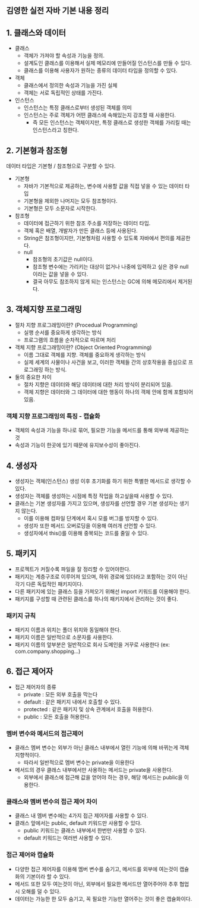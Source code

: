 ## 김영한 실전 자바 기본 내용 정리

## 1. 클래스와 데이터

- 클래스
  - 객체가 가져야 할 속성과 기능을 정의.
  - 설계도인 클래스를 이용해서 실제 메모리에 만들어질 인스턴스를 만들 수 있다.
  - 클래스를 이용해 사용자가 원하는 종류의 데이터 타입을 정의할 수 있다.
- 객체
  - 클래스에서 정의한 속성과 기능을 가진 실체
  - 객체는 서로 독립적인 상태를 가진다.
- 인스턴스
  - 인스턴스는 특정 클래스로부터 생성된 객체를 의미
  - 인스턴스는 주로 객체가 어떤 클래스에 속해있는지 강조할 때 사용한다.
    - 즉 모든 인스턴스는 객체이지만, 특정 클래스로 생성한 객체를 가리킬 때는 인스턴스라고 칭한다.

## 2. 기본형과 참조형

데이터 타입은 기본형 / 참조형으로 구분할 수 있다.

- 기본형
  - 자바가 기본적으로 제공하는, 변수에 사용할 값을 직접 넣을 수 있는 데이터 타입
  - 기본형을 제외한 나머지는 모두 참조형이다.
  - 기본형은 모두 소문자로 시작한다.
- 참조형
  - 데이터에 접근하기 위한 참조 주소를 저장하는 데이터 타입.
  - 객체 혹은 배열, 개발자가 만든 클래스 등에 사용된다.
  - String은 참조형이지만, 기본형처럼 사용할 수 있도록 자바에서 편의를 제공한다.
  - null
    - 참조형의 초기값은 null이다. 
    - 참조형 변수에는 가리키는 대상이 없거나 나중에 입력하고 싶은 경우 null 이라는 값을 넣을 수 있다.
    - 결국 아무도 참조하지 않게 되는 인스턴스는 GC에 의해 메모리에서 제거된다.

## 3. 객체지향 프로그래밍

- 절차 지향 프로그래밍이란? (Procedual Programming)
  - 실행 순서를 중요하게 생각하는 방식
  - 프로그램의 흐름을 순차적으로 따르며 처리
- 객체 지향 프로그래밍이란? (Object Oriented Programming)
  - 이름 그대로 객체를 지향. 객체를 중요하게 생각하는 방식
  - 실제 세계의 사물이나 사건을 보고, 이러한 객체들 간의 상호작용을 중심으로 프로그래밍 하는 방식.
- 둘의 중요한 차이
  - 절차 지향은 데이터와 해당 데이터에 대한 처리 방식이 분리되어 있음.
  - 객체 지향은 데이터와 그 데이터에 대한 행동이 하나의 객체 안에 함께 포함되어 있음.

### 객체 지향 프로그래밍의 특징 - 캡슐화
  - 객체의 속성과 기능을 하나로 묶어, 필요한 기능을 메서드를 통해 외부에 제공하는 것
  - 속성과 기능이 한곳에 있기 때문에 유지보수성이 좋아진다.

## 4. 생성자

- 생성자는 객체(인스턴스) 생성 이후 초기화를 하기 위한 특별한 메서드로 생각할 수 있다.
- 생성자는 객체를 생성하는 시점에 특정 작업을 하고싶을때 사용할 수 있다.
- 클래스는 기본 생성자를 가지고 있으며, 생성자를 선언할 경우 기본 생성자는 생기지 않는다.
  - 이를 이용해 컴파일 단계에서 혹시 모를 버그를 방지할 수 있다.
  - 생성자 또한 메서드 오버로딩을 이용해 여러개 선언할 수 있다.
  - 생성자에서 this()를 이용해 중복되는 코드를 줄일 수 있다.

## 5. 패키지

- 프로젝트가 커질수록 파일을 잘 정리할 수 있어야한다.
- 패키지는 계층구조로 이루어져 있으며, 하위 경로에 있더라고 포함하는 것이 아닌 각기 다른 독립적인 패키지이다.
- 다른 패키지에 있는 클래스 등을 가져오기 위해선 import 키워드를 이용해야 한다.
- 패키지를 구성할 때 관련된 클래스를 하나의 패키지에서 관리하는 것이 좋다.

### 패키지 규칙
- 패키지 이름과 위치는 폴더 위치와 동일해야 한다.
- 패키지 이름은 일반적으로 소문자를 사용한다.
- 패키지 이름의 앞부분은 일반적으로 회사 도메인을 거꾸로 사용한다 (ex: com.company.shopping...)

## 6. 접근 제어자

- 접근 제어자의 종류
  - private : 모든 외부 호출을 막는다
  - default : 같은 패키지 내에서 호출할 수 있다.
  - protected : 같은 패키지 및 상속 관계에서 호출을 허용한다.
  - public : 모든 호출을 허용한다.

### 멤버 변수와 메서드의 접근제어
- 클래스 멤버 변수는 외부가 아닌 클래스 내부에서 열린 기능에 의해 바뀌는게 객체지향적이다.
  - 따라서 일반적으로 멤버 변수는 private을 이용한다
- 메서드의 경우 클래스 내부에서만 사용하는 메서드는 private을 사용한다.
  - 외부에서 클래스에 접근해 값을 얻어야 하는 경우, 해당 메서드는 public을 이용한다.

### 클래스와 멤버 변수의 접근 제어 차이
- 클래스 내 멤버 변수에는 4가지 접근 제어자를 사용할 수 있다.
- 클래스 앞에서는 public, default 키워드만 사용할 수 있다.
  - public 키워드는 클래스 내부에서 한번만 사용할 수 있다.
  - default 키워드는 여러번 사용할 수 있다.

### 접근 제어와 캡슐화
- 다양한 접근 제어자를 이용해 멤버 변수를 숨기고, 메서드를 외부에 여는것이 캡슐화의 기본이라 할 수 있다.
- 메서드 또한 모두 여는것이 아닌, 외부에서 필요한 메서드만 열어주어야 추후 협업시 오해를 덜 수 있다.
- 데이터는 가능한 한 모두 숨기고, 꼭 필요한 기능만 열어주는 것이 좋은 캡슐화이다.